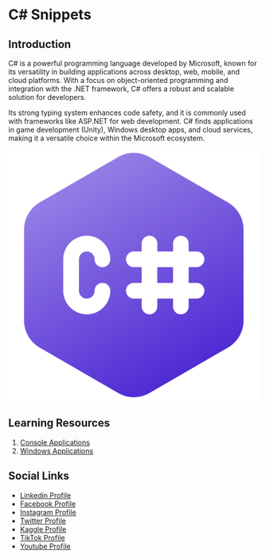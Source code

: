 # C# Snippets

## Introduction

C# is a powerful programming language developed by Microsoft, known for its versatility in building applications across desktop, web, mobile, and cloud platforms. With a focus on object-oriented programming and integration with the .NET framework, C# offers a robust and scalable solution for developers. 

Its strong typing system enhances code safety, and it is commonly used with frameworks like ASP.NET for web development. C# finds applications in game development (Unity), Windows desktop apps, and cloud services, making it a versatile choice within the Microsoft ecosystem.

![Banner Image](0-media/0-banner-imagex.png)

## Learning Resources

1. [Console Applications](1-console-applications/)
2. [Windows Applications](2-windows-applications/)


## Social Links

* [Linkedin Profile](https://www.linkedin.com/in/gunarakulangunaretnam)
* [Facebook Profile](https://www.facebook.com/gunarakulangunaretnam)
* [Instagram Profile](https://www.instagram.com/gunarakulangunaretnam)
* [Twitter Profile ](https://twitter.com/gunarakulangr)
* [Kaggle Profile](https://www.kaggle.com/gunarakulangr)
* [TikTok Profile](https://www.tiktok.com/@gunarakulangunaretnam)
* [Youtube Profile](https://www.youtube.com/channel/UCMWkED5sabgVZSCKjZuRJXA)



